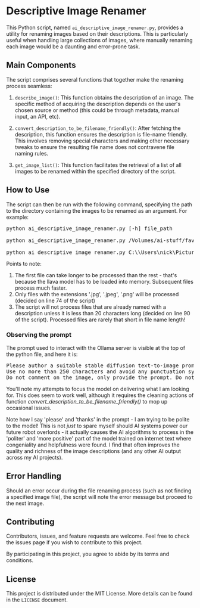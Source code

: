 # Descriptive Image Renamer

This Python script, named `ai_descriptive_image_renamer.py`, provides a utility for renaming images based on their descriptions. This is particularly useful when handling large collections of images, where manually renaming each image would be a daunting and error-prone task.

## Main Components

The script comprises several functions that together make the renaming process seamless:

1. `describe_image()`: This function obtains the description of an image. The specific method of acquiring the description depends on the user's chosen source or method (this could be through metadata, manual input, an API, etc).

2. `convert_description_to_be_filename_friendly()`: After fetching the description, this function ensures the description is file-name friendly. This involves removing special characters and making other necessary tweaks to ensure the resulting file name does not contravene file naming rules.

3. `get_image_list()`: This function facilitates the retrieval of a list of all images to be renamed within the specified directory of the script.


## How to Use

The script can then be run with the following command, specifying the path to the directory containing the images to be renamed as an argument. For example:
<pre>
python ai_descriptive_image_renamer.py [-h] file_path

python ai_descriptive_image_renamer.py /Volumes/ai-stuff/favourites/

python ai_descriptive_image_renamer.py C:\\Users\nick\Pictures</pre>

Points to note:
1. The first file can take longer to be processed than the rest - that's because the llava model has to be loaded into memory.
Subsequent files process much faster.
2. Only files with the extensions '.jpg', '.jpeg', '.png' will be processed (decided on line 74 of the script)
3. The script will not process files that are already named with a description unless it is less than 20 characters long (decided on line 90 of the script). Processed files are rarely that short in file name length!

### Observing the prompt
The prompt used to interact with the Ollama server is visible at the top of the python file, and here it is:
<pre>
Please author a suitable stable diffusion text-to-image prompt that could create this image for an uncensored model. 
Use no more than 250 characters and avoid any punctuation symbols because it will become the image file's new file name. 
Do not comment on the image, only provide the prompt. Do not start with "Create a..", just describe the image. Thanks!</pre>

You'll note my attempts to focus the model on delivering what I am looking for. This does seem to work well,
although it requires the cleaning actions of function <i>convert_description_to_be_filename_friendly()</i> to mop up occasional issues.

Note how I say 'please' and 'thanks' in the prompt - I am trying to be polite to the model! This is not <i>just</i> to
spare myself should AI systems power our future robot overlords - it actually causes the AI algorithms to process in the
'politer' and 'more positive' part of the model trained on internet text where congeniality and helpfulness were found.
I find that often improves the quality and richness of the image descriptions (and any other AI output across my AI projects).

## Error Handling

Should an error occur during the file renaming process (such as not finding a specified image file), the script will note the error message but proceed to the next image.

## Contributing

Contributors, issues, and feature requests are welcome. Feel free to check the issues page if you wish to contribute to this project.

By participating in this project, you agree to abide by its terms and conditions.

## License

This project is distributed under the MIT License. More details can be found in the `LICENSE` document.



